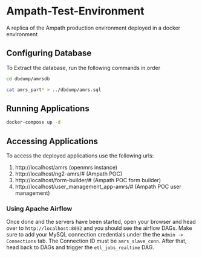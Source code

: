 # Ampath-Test-Environment
A replica of the Ampath production environment deployed in a docker environment

## Configuring Database
To Extract the database, run the following commands in order

```sh
cd dbdump/amrsdb

cat amrs_part* > ../dbdump/amrs.sql
```

## Running Applications
```sh 
docker-compose up -d
```
## Accessing Applications
To access the deployed applications use the following urls:
1. http://localhost/amrs (openmrs instance)
2. http://localhost/ng2-amrs/# (Ampath POC)
3. http://localhost/form-builder/# (Ampath POC form builder)
4. http://localhost/user_management_app-amrs/# (Ampath POC user management)
### Using Apache Airflow

Once done and the servers have been started, open your browser and head over to `http://localhost:8092` and you should see the airflow DAGs. Make sure to add your MySQL connection credentials under the the `Admin -> Connections` tab. The Connection ID must be `amrs_slave_conn`. After that, head back to DAGs and trigger the `etl_jobs_realtime` DAG.
